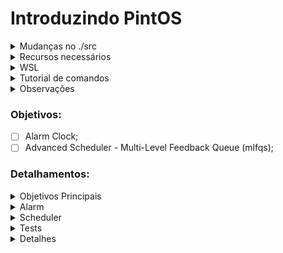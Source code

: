 # Introduzindo PintOS
<details>
<summary>Mudanças no ./src </summary>

- Para facilitar o export no src/utils depois de usar `make` usar `export PATH=$PATH:$(pwd)`[até a pasta utils], se nao quiser colocar no .bashrc/zshrc
Mas no src/threads(adicionado no src/threads/Makefile os comandos para executar o pintos mais facil. com GUI ou sem)
não precisa nem no `make check` do src/threads/build (se der algum erro oque foi modificado ta no src/tests/Make.tests:58);

- Para funcionar no Arch Linux modifiquei o src/Makefile.build:93 para ele reduzir o tamanho do loader.bin;

- Adicionado logica para ir executando os testes em especifico, no caso do threads, basicamente usa `make ngui/gui TEST=<nome_do_test>`;
</details>

<details>
<summary>Recursos necessários </summary>


1. 
   <details>
   <summary>Make </summary>
   
   - O make serve para ajudar nossa vida. Não há uma obrigatoriedade de usá-lo, mas iremos;
   - Caso necessite instalá-lo, utilize o comando `sudo apt install make`;
   </details>

2.
   <details>
   <summary>GCC e GDB </summary>
   
   - Compilador e Depurador para C;
   - Caso necessite instalá-los, utilize os comandos `sudo apt install gcc` e `sudo apt install gdb`;
   </details>

3. 
   <details>
   <summary>Qemu </summary>
   
   - Recurso necessário para executar o sistema nos casos testes;
   - Caso necessite instalá-lo, utilize o comando `sudo apt install qemu-system-i386`;
   </details>

4. 
   <details>
   <summary>Boch </summary>
   
   - Alternativa mais rápida ao Qemu, entretanto não utilizaremos ele;
   - Se desejar saber como fazê-lo funcionar, acesse `https://web.stanford.edu/class/cs140/projects/pintos/pintos_12.html#SEC167`;
   </details>

</details>

<details>
<summary>WSL </summary>

- Caso opte por não fazer em sua máquina com Linux ou não possua permissão para baixar algum recurso no computador, siga o tutorial oficial oficial `https://learn.microsoft.com/pt-br/windows/wsl/install`;
</details>

<details>
<summary>Tutorial de comandos </summary>

- Uma vez que todos os recursos já estiverem instalados e sua branch desse repositório devidamente clonado, basta executar alguns `make`antes de começar a modificar o arquivo;
- Primeiramente, pelo terminal, vá até a pasta `src/utils` do repositório clonado e execute `make`;
- Em seguida, vá para a pasta `src/threads` e execute `make`;
- Então, na pasta `src/threads/build` você já pode executar `make check`, que executará, por padrão das modificações, o qemu de todos os testes;
- Caso deseje executar novamente, lembre-se de dar `make clean` antes de usar o proximo `make check`;
- Existe o comando `make check VERBOSE=1` fará com que tudo seja executado de maneira mais limpa em que cada teste aparecerá no terminal apenas durante sua execução;
- Você também pode executar o `make ngui TEST=nome_do_teste` na pasta `src/threads` após o make para executar apenas um teste específico;
- Caso você queira, pode ir na pasta `src/tests/threads` e modificar os arquivos da `tests.c` para que o `make check` execute apenas os casos que deseja;
- Todos os testes executados geram alguns arquivos relatando a saida e se passou ou não, que ficam na pasta `src/threads/build/tests`;
</details>

<details>
<summary>Observações </summary>

- Todas as operações descritas foram verificadas também no WSL;
- É possivel executar os comandos do Boch normalmente, porém se você não tiver ajustado ele, os resultados dos testes ficarão 27 de 27 falhas (testado no WSL);
- Há a opção de seguir o tutorial no arquivo `Exec_pintos.pdf` caso não queira fazer as modificações por si mesmo;
</details>

### Objetivos:
- [ ] Alarm Clock;
- [ ] Advanced Scheduler - Multi-Level Feedback Queue (mlfqs);
### Detalhamentos:

<details>
   <summary>Objetivos Principais</summary>
   
   Modificar o PintOS para que a lógica de sleep/wake funcione no alarme de forma devida e implementar devidamente a mlfqs. Nesse processo, os arquivos a serem modificados devem ser apenas os `src/device/timer.` e o `src/threads/thread.`;

</details>
<details>
   <summary>Alarm</summary>
   
   Reimplementar `timer_sleep()` no `device/time.c` que ta originalmente implementado com 'busy wait', que fica chamando `thread_yield()` enquanto o tempo não tiver passado;
   - Ideia:
   `Implementar um estado bloqueado para auxiliar e permitir corrigir o alarme`

</details>
<details>
   <summary>Scheduler</summary>
   
   Na documentação oficial, ele sugere para dar opção de ter o mlfqs ou o por prioridade, ou seja, implementar ambos, porém nosso projeto não almeja a implementação do por prioridade; com o mlfqs as prioridades definidas pelas threads devem ser ignoradas e controladas pelo escalonador;
       
   [Fila esquema](https://www.google.com/url?sa=i&url=https://medium.com/@francescofranco_39234/multilevel-feedback-queue-3ae862436a95&psig=AOvVaw0uPvTNvKvDx0bKwYGvKyn_&ust=1718223750727000&source=images&cd=vfe&opi=89978449&ved=0CBIQjRxqFwoTCLD727Sw1IYDFQAAAAAdAAAAABAI)
   
   Segundo o apêndice que fala do scheduler devemos implementar o conceito de `avg_load`, `thread_nice` e o `cpu_recent_time`;
   
   O `avg_load` é a carga média do sistema levando em conta a quantidade de threads em ready_list, sem incluir thread ociosa:
   
   ```math
   avg = (\frac{59}{60}) * avg + (\frac{1}{60}) * (tamanho-da-ready-list)
   ```
   
   O `cpu_recent_time` é uma média móvel exponencial, específica de cada thread e que começa em 0, que serve como peso na hora de calcular a prioridade, que consiste em considerar uma função exponencial em que com o passar do temp os cpu-time antigos tenham pesos menores e os mais recentes os pesos maiores; todas as threads devem ter seu recent time recalculados 1 vez por segundo (timer_ticks() % TIMER_FREQ == 0) usando:
   
   ```math
   CpuTime = ( \frac{2 * avg}{2 * avg + 1} * CpuTime + nice) * 100
   ```
   
   O `nice` é específico de cada thread, há funções a se implementar e fazê-lo funcionar corretamente; ele deve estar entre -20 e 20 e vai servir para calcular a prioridade em que quanto mais positivo, menor a prioridade, que será calculada usando o `recent_time` (apenas se ele mudar) para alterar a thread de fila na mlfq, usando a fórmula:
   
   ```math
   p = floor(PriMax - (\frac{RecentCpuTime}{4}) - (nice * 2))
   ```
##### Pontos Flutuantes

   O kernel não suporta float nem double, então a documentação recomenda usar o formato de 17.14, 17 bits para a parte inteira e 14 para a fracionária; Para transformar reais nesses tipos basta multiplicar por 2^Q, onde Q é o numero de bits separado para a parte fracionária, e truncar para int, a documentação recomenda usar isso no recent cpu time e no avg, basicamente simulando operações em float usando inteiros (ver [aqui](https://www.scs.stanford.edu/23wi-cs212/pintos/pintos_7.html) como as operações podem ser feitas);
</details>

<details>
    <summary>Tests</summary>
   
   - Esses são todos os testes que serão executados quando usar o comando `make check` (caso não altere o `scr/tests/threads/tests.c`):
   
   | # | Teste | Implementada | Testada | Funcionando |
   |---|-----------|:-----------:|:-------:|:-----------:|
   | 1  | `alarm-single`|      ✅     |    ✅    |      ✅      |
   | 2  | `alarm-multiple`|      ✅     |    ✅    |      ✅      |
   | 3  | `alarm-simultaneous`|      ✅     |    ✅    |      ✅      |
   | 4  | `alarm-priority`*|      ❌     |    ❌    |      ❌      |
   | 5  | `alarm-zero`|      ✅     |    ✅    |      ✅      |
   | 6  | `alarm-negative`|      ✅     |    ✅    |      ✅      |
   | 7  | `priority-change`*|      ❌     |    ❌    |      ❌      |
   | 8  | `priority-donate-one`*|      ❌     |    ❌    |      ❌      |
   | 9  | `priority-donate-multiple`*|      ❌     |    ❌    |      ❌      |
   | 10 | `priority-donate-multiple2`*|      ❌     |    ❌    |      ❌      |
   | 11 | `priority-donate-nest`*|      ❌     |    ❌    |      ❌      |
   | 12 | `priority-donate-sema`*|      ❌     |    ❌    |      ❌      |
   | 13 | `priority-donate-lower`*|      ❌     |    ❌    |      ❌      |
   | 14 | `priority-fifo`*|      ❌     |    ❌    |      ❌      |
   | 15 | `priority-preempt`*|      ❌     |    ❌    |      ❌      |
   | 16 | `priority-sema`*|      ❌     |    ❌    |      ❌      |
   | 17 | `priority-condvar`*|      ❌     |    ❌    |      ❌      |
   | 18 | `priority-donate-chain`*|      ❌     |    ❌    |      ❌      |
   | 19 | `mlfqs-load-1`|      ✅     |    ✅    |      ✅      |
   | 20 | `mlfqs-load-60`|      ✅     |    ❌    |      ❌      |
   | 21 | `mlfqs-load-avg`|      ✅     |    ❌    |      ❌      |
   | 22 | `mlfqs-recent-1`|      ✅     |    ✅    |      ✅      |
   | 23 | `mlfqs-fair-2`|      ✅     |    ✅    |      ✅      |
   | 24 | `mlfqs-fair-20`|      ✅     |    ✅    |      ✅      |
   | 25 | `mlfqs-nice-2`|      ✅     |    ✅    |      ❌      |
   | 26 | `mlfqs-nice-10`|      ✅     |    ✅    |      ❌      |
   | 27 | `mlfqs-block`|      ✅     |    ✅    |      ✅      |
   
</details>
<details>
   <summary>Detalhes</summary>
   
   - Para nossa aplicação do projeto de Infraestrutura de Software, nenhum dos testes de priority serão exigidos;
   - Os testes do alarm, quando executado, podem sinalizar que estão funcionando, porém, estão em espera ocupado, portanto não estão devidamente implementado;
   - Há esses vídeos de guia sobre o assunto, caso necessite de ajuda: `https://www.youtube.com/watch?v=myO2bs5LMak` e `https://www.youtube.com/watch?v=57r9OCN1EfA` (são aulas sobre a implementação do projeto completo do PintOS);
</details>


